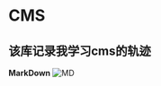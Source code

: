 # CMS
## 该库记录我学习cms的轨迹
**MarkDown**
![MD](http://image.baidu.com/search/detail?ct=503316480&z=0&ipn=d&word=Markdown&step_word=&hs=0&pn=19&spn=0&di=142255476880&pi=0&rn=1&tn=baiduimagedetail&is=0%2C0&istype=0&ie=utf-8&oe=utf-8&in=&cl=2&lm=-1&st=undefined&cs=2200879002%2C3430342992&os=1043950965%2C877271272&simid=4156100534%2C641726208&adpicid=0&lpn=0&ln=1894&fr=&fmq=1494145015859_R&fm=&ic=undefined&s=undefined&se=&sme=&tab=0&width=undefined&height=undefined&face=undefined&ist=&jit=&cg=&bdtype=0&oriquery=&objurl=http%3A%2F%2F2.im.guokr.com%2FYtavWcYpNiA3PDc9nI3VlKABHBwMwev-sVT_rHUQJAjEAQAA_wAAAEpQ.jpg&fromurl=ippr_z2C%24qAzdH3FAzdH3F455v_z%26e3B275h6_z%26e3Bv54AzdH3Fvw6jj6AzdH3Fmd9mAzdH3F4w6h15ogAzdH3F&gsm=0&rpstart=0&rpnum=0)
